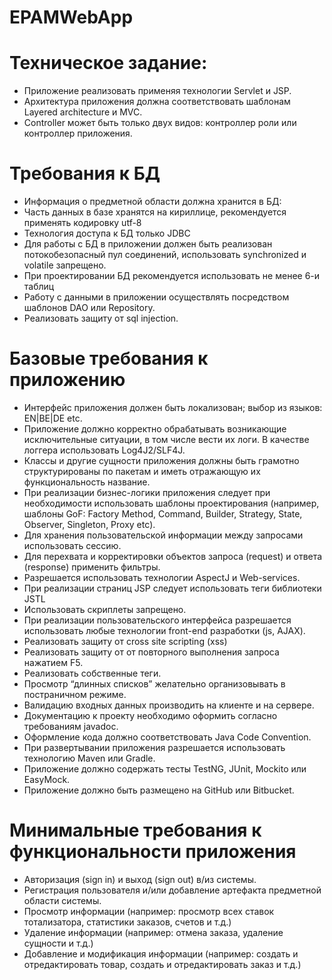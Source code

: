 # EPAMWebApp
# Техническое задание: 
* Приложение реализовать применяя технологии Servlet и JSP.
* Архитектура приложения должна соответствовать шаблонам Layered architecture и MVC. 
* Controller может быть только двух видов: контроллер роли или контроллер приложения.
# Требования к БД
* Информация о предметной области должна хранится в БД:
* Часть данных в базе хранятся на кириллице, рекомендуется применять кодировку utf-8
* Технология доступа к БД только JDBC
* Для работы с БД в приложении должен быть реализован потокобезопасный пул соединений, использовать synchronized и volatile запрещено.
* При проектировании БД рекомендуется использовать не менее 6-и таблиц
* Работу с данными в приложении осуществлять посредством шаблонов DAO или Repository.
* Реализовать защиту от sql injection.
# Базовые требования к приложению
* Интерфейс приложения должен быть локализован; выбор из языков: EN|BE|DE etc.
* Приложение должно корректно обрабатывать возникающие исключительные ситуации, в том числе вести их логи. В качестве логгера использовать Log4J2/SLF4J.
* Классы и другие сущности приложения должны быть грамотно структурированы по пакетам и иметь отражающую их функциональность название.
* При реализации бизнес-логики приложения следует при необходимости использовать шаблоны проектирования (например, шаблоны GoF: Factory Method, Command, Builder, Strategy, State, Observer, Singleton, Proxy etc).
* Для хранения пользовательской информации между запросами использовать сессию.
* Для перехвата и корректировки объектов запроса (request) и ответа (response) применить фильтры.
* Разрешается использовать технологии AspectJ и Web-services.
* При реализации страниц JSP следует использовать теги библиотеки JSTL
* Использовать скриплеты запрещено.
* При реализации пользовательского интерфейса разрешается использовать любые технологии front-end разработки (js, AJAX).
* Реализовать защиту от cross site scripting (xss)
* Реализовать защиту от от повторного выполнения запроса нажатием F5.
* Реализовать собственные теги. 
* Просмотр “длинных списков” желательно организовывать в постраничном режиме.
* Валидацию входных данных производить на клиенте и на сервере.
* Документацию к проекту необходимо оформить согласно требованиям javadoc.
* Оформление кода должно соответствовать Java Code Convention.
* При развертывании приложения разрешается использовать технологию Maven или Gradle.
* Приложение должно содержать тесты TestNG, JUnit, Mockito или EasyMock.
* Приложение должно быть размещено на GitHub или Bitbucket.
# Минимальные требования к функциональности приложения
* Авторизация (sign in) и выход (sign out) в/из системы.
* Регистрация пользователя и/или добавление артефакта предметной области системы.
* Просмотр информации (например: просмотр всех ставок тотализатора, статистики заказов, счетов и т.д.)
* Удаление информации (например: отмена заказа, удаление сущности и т.д.)
* Добавление и модификация информации (например: создать и отредактировать товар, создать и отредактировать заказ и т.д.)
